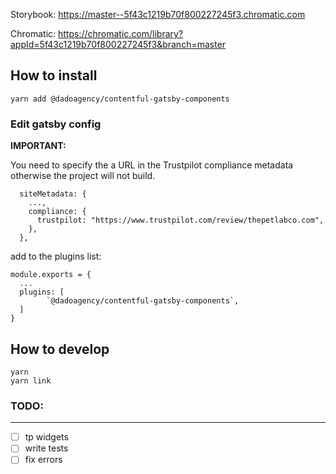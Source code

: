 Storybook: https://master--5f43c1219b70f800227245f3.chromatic.com

Chromatic: https://chromatic.com/library?appId=5f43c1219b70f800227245f3&branch=master

## How to install

`yarn add @dadoagency/contentful-gatsby-components`

### Edit gatsby config

**IMPORTANT:**

You need to specify the a URL in the Trustpilot compliance metadata otherwise the project will not build.

```
  siteMetadata: {
    ...,
    compliance: {
      trustpilot: "https://www.trustpilot.com/review/thepetlabco.com",
    },
  },
```

add to the plugins list:

```
module.exports = {
  ...
  plugins: [
        `@dadoagency/contentful-gatsby-components`,
  ]
}
```

## How to develop

```
yarn
yarn link
```

### TODO:

---

- [ ] tp widgets
- [ ] write tests
- [ ] fix errors
